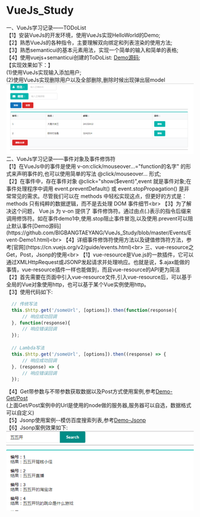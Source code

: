 # VueJs_Study
一、VueJs学习记录——TODoList<br>
 【1】安装VueJs的开发环境，使用VueJs实现HelloWorld的Demo;<br>
 【2】熟悉VueJs的各种指令，主要理解双向绑定和列表渲染的使用方法;<br>
 【3】熟悉semanticui的基本元素用法，实现一个简单的输入和简单的表格;<br>
 【4】使用vuejs+semanticui创建的ToDoList: [Demo源码](https://github.com/BIGBANGTAEYANG/VueJs_Study/tree/master/ToDoList);<br>
 【实现效果如下：】<br>
 (1)使用VueJs实现输入添加用户;<br>
 (2)使用VueJs实现删除用户以及全部删除,删除时候出现弹出层model<br>
 ![](https://github.com/BIGBANGTAEYANG/VueJs_Study/blob/master/DemoImage/todolist.png)<br>
二、VueJs学习记录——事件对象及事件修饰符<br>
 【1】在VueJs中的事件是使用 v-on:click/mouseover...="function的名字" 的形式来声明事件的,也可以使用简单的写法 @click/mouseover... 形式;<br>
 【2】在事件中，存在事件对象 @click="show($event)",event 就是事件对象;在事件处理程序中调用 event.preventDefault() 或 event.stopPropagation() 是非常常见的需求。尽管我们可以在 methods 中轻松实现这点，但更好的方式是：methods 只有纯粹的数据逻辑，而不是去处理 DOM 事件细节<br>
 【3】为了解决这个问题， Vue.js 为 v-on 提供了 事件修饰符。通过由点(.)表示的指令后缀来调用修饰符。如在事件demo1中,使用.stop阻止事件冒泡,以及使用.prevent可以阻止默认事件[Demo源码](https://github.com/BIGBANGTAEYANG/VueJs_Study/blob/master/Events/Event-Demo1.html)<br>
 【4】详细事件修饰符使用方法以及键值修饰符方法，参考[官网](https://cn.vuejs.org/v2/guide/events.html)<br>
三、vue-resource之Get，Post，Jsonp的使用<br>
 【1】vue-resource是Vue.js的一款插件，它可以通过XMLHttpRequest或JSONP发起请求并处理响应。也就是说，$.ajax能做的事情，vue-resource插件一样也能做到，而且vue-resource的API更为简洁<br>
 【2】首先需要在页面中引入vue-resource文件,引入vue-resource后，可以基于全局的Vue对象使用http，也可以基于某个Vue实例使用http。<br>
 【3】使用代码如下:
  ```javascript
    // 传统写法
    this.$http.get('/someUrl', [options]).then(function(response){
        // 响应成功回调
    }, function(response){
        // 响应错误回调
    });

    // Lambda写法
    this.$http.get('/someUrl', [options]).then((response) => {
        // 响应成功回调
    }, (response) => {
        // 响应错误回调
    });
 ```
 【4】Get带参数与不带参数获取数据以及Post方式使用案例,参考[Demo-Get/Post](https://github.com/BIGBANGTAEYANG/VueJs_Study/blob/master/Vue-ResourceDemo/VueResource-Get.html)<br>
 (上面Get/Post案例中的Url是使用的node做的服务器,服务器可以自选，数据格式可以自定义)<br>
 【5】Jsonp使用案例--模仿百度搜索列表,参考[Demo-Jsonp](https://github.com/BIGBANGTAEYANG/VueJs_Study/blob/master/Vue-ResourceDemo/VueResource-Jsonp.html)<br>
 【6】Jsonp案例效果如下:<br>
 ![](https://github.com/BIGBANGTAEYANG/VueJs_Study/blob/master/DemoImage/Jsonp.png)<br>
